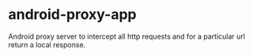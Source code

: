 # android-proxy-app
Android proxy server to intercept all http requests and for a particular url return a local response.

